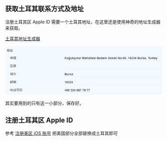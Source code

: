 ## 获取土耳其联系方式及地址

注册土耳其区 Apple ID 需要一个土耳其地址，在这里还是使用神奇的地址生成器来获取。

<a href="https://www.meiguodizhi.com/tr-address" target="_blank">土耳其地址生成器</a>

![土耳其地址](./imgs/Turkey.png)

其实要用到的只有这一小部分，保存好。

## 注册土耳其区 Apple ID

参考 [注册美区 iOS 账号](./注册美区Apple%20ID.md)
把美国部分全部替换成土耳其即可
